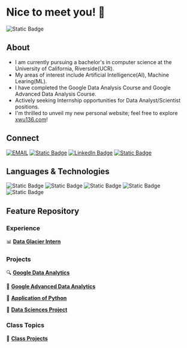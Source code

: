 # Nice to meet you! 👋

![Static Badge](https://img.shields.io/badge/Undergrad-UCR-blue?style=for-the-badge)


## About
- I am currently pursuing a bachelor's in computer science at the University of California, Riverside(UCR).
- My areas of interest include Artificial Intelligence(AI), Machine Learing(ML).
- I have completed the Google Data Analysis Course and Google Advanced Data Analysis Course.
- Actively seeking Internship opportunities for Data Analyst/Scientist positions.
- I'm thrilled to unveil my new personal website; feel free to explore [xwu136.com](https://xwu136.com/)!


## Connect

[![EMAIL](https://img.shields.io/badge/EMAIL-yellow?style=for-the-badge&logo=gmail&labelColor=lightgrey)](mailto:xwu136@gmail.com)
[![Static Badge](https://img.shields.io/badge/Website-path?style=for-the-badge&logo=googleearth&labelColor=lightgrey&color=lightgreen)](https://xwu136.com/)
[![LinkedIn Badge](https://img.shields.io/badge/Linkedln-%230077B5?style=for-the-badge&logo=linkedin&logoColor=%230A66C2&labelColor=lightgrey)](https://www.linkedin.com/in/xiyuan-wu)
[![Static Badge](https://img.shields.io/badge/Kaggle-d?style=for-the-badge&logo=kaggle&labelColor=lightgrey&color=skyblue)](https://www.kaggle.com/xiyuanwu)


## Languages & Technologies

![Static Badge](https://img.shields.io/badge/Python-%233776AB?style=for-the-badge&logo=python&labelColor=lightgrey)
![Static Badge](https://img.shields.io/badge/c%2B%2B-purple?style=for-the-badge&logo=c%2B%2B&logoColor=%2300599C&labelColor=lightgrey)
![Static Badge](https://img.shields.io/badge/SQL-green?style=for-the-badge&logo=sqlite&logoColor=%23003B57&labelColor=lightgrey)
![Static Badge](https://img.shields.io/badge/R-darkblue?style=for-the-badge&logo=R&logoColor=%23276DC3&labelColor=lightgrey)
![Static Badge](https://img.shields.io/badge/Scikit-orange?style=for-the-badge&logo=scikitlearn&labelColor=lightgrey)


## Feature Repository

### Experience

📊 [**Data Glacier Intern**](https://github.com/XiyuanWu/Data_Science_Intern)

### Projects

🔍 [**Google Data Analytics**](https://github.com/XiyuanWu/Google_Data_Analytics)

🤖 [**Google Advanced Data Analytics**](https://github.com/XiyuanWu/Google_Advanced_Data_Analytics)

📡 [**Application of Python**](https://github.com/XiyuanWu/Application_of_Python)

📓 [**Data Sciences Project**](https://github.com/XiyuanWu/Data_Science_Projects)

### Class Topics

📖 [**Class Projects**](https://github.com/XiyuanWu/Class_Topic-Projects)


